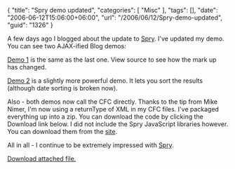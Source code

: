 {
	"title": "Spry demo updated",
	"categories": [
		"Misc"
	],
	"tags": [],
	"date": "2006-06-12T15:06:00+06:00",
	"url": "/2006/06/12/Spry-demo-updated",
	"guid": "1326"
}

A few days ago I blogged about the update to <a href="http://labs.adobe.com/technologies/spry/">Spry</a>. I've updated my demo. You can see two AJAX-ified Blog demos:

<a href="http://ray.camdenfamily.com/spry/blog.cfm">Demo 1</a> is the same as the last one. View source to see how the mark up has changed.

<a href="http://ray.camdenfamily.com/spry/blog2.cfm">Demo 2</a> is a slightly more powerful demo. It lets you sort the results (although date sorting is broken now). 

Also - both demos now call the CFC directly. Thanks to the tip from Mike Nimer, I'm now using a returnType of XML in my CFC files. I've packaged everything up into a zip. You can download the code by clicking the Download link below. I did not include the Spry JavaScript libraries however. You can download them from the <a href="http://labs.adobe.com/technologies/spry/">site</a>.

All in all - I continue to be extremely impressed with <a href="http://labs.adobe.com/technologies/spry/">Spry</a>.<p><a href='enclosures/D%3A%5Cwebsites%5Ccamdenfamily%5Csource%5Cmorpheus%5Cblog%5Cenclosures%2Fspry%2Ezip'>Download attached file.</a></p>